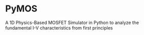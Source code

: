 # PyMOS
A 1D Physics-Based MOSFET Simulator in Python to analyze the fundamental I-V characteristics from first principles
